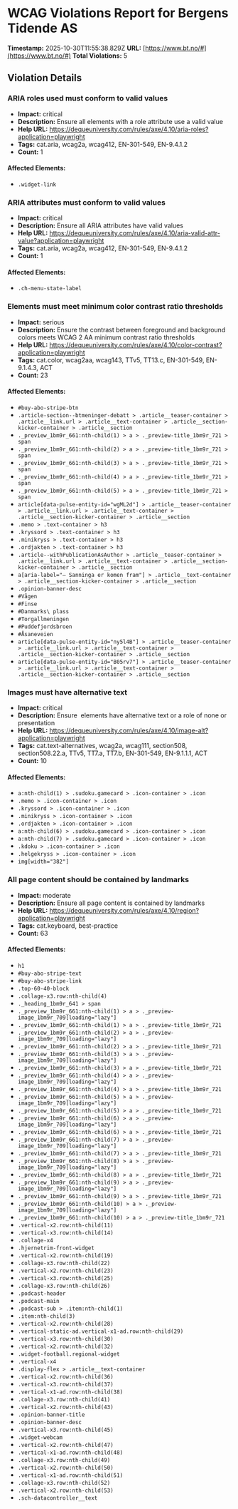 # WCAG Violations Report for Bergens Tidende AS

**Timestamp:** 2025-10-30T11:55:38.829Z
**URL:** [https://www.bt.no/#](https://www.bt.no/#)
**Total Violations:** 5

## Violation Details

### ARIA roles used must conform to valid values

- **Impact:** critical
- **Description:** Ensure all elements with a role attribute use a valid value
- **Help URL:** https://dequeuniversity.com/rules/axe/4.10/aria-roles?application=playwright
- **Tags:** cat.aria, wcag2a, wcag412, EN-301-549, EN-9.4.1.2
- **Count:** 1

#### Affected Elements:

- `.widget-link`

### ARIA attributes must conform to valid values

- **Impact:** critical
- **Description:** Ensure all ARIA attributes have valid values
- **Help URL:** https://dequeuniversity.com/rules/axe/4.10/aria-valid-attr-value?application=playwright
- **Tags:** cat.aria, wcag2a, wcag412, EN-301-549, EN-9.4.1.2
- **Count:** 1

#### Affected Elements:

- `.ch-menu-state-label`

### Elements must meet minimum color contrast ratio thresholds

- **Impact:** serious
- **Description:** Ensure the contrast between foreground and background colors meets WCAG 2 AA minimum contrast ratio thresholds
- **Help URL:** https://dequeuniversity.com/rules/axe/4.10/color-contrast?application=playwright
- **Tags:** cat.color, wcag2aa, wcag143, TTv5, TT13.c, EN-301-549, EN-9.1.4.3, ACT
- **Count:** 23

#### Affected Elements:

- `#buy-abo-stripe-btn`
- `.article-section--btmeninger-debatt > .article__teaser-container > .article__link.url > .article__text-container > .article__section-kicker-container > .article__section`
- `._preview_1bm9r_661:nth-child(1) > a > ._preview-title_1bm9r_721 > span`
- `._preview_1bm9r_661:nth-child(2) > a > ._preview-title_1bm9r_721 > span`
- `._preview_1bm9r_661:nth-child(3) > a > ._preview-title_1bm9r_721 > span`
- `._preview_1bm9r_661:nth-child(4) > a > ._preview-title_1bm9r_721 > span`
- `._preview_1bm9r_661:nth-child(5) > a > ._preview-title_1bm9r_721 > span`
- `article[data-pulse-entity-id="wgML2d"] > .article__teaser-container > .article__link.url > .article__text-container > .article__section-kicker-container > .article__section`
- `.memo > .text-container > h3`
- `.kryssord > .text-container > h3`
- `.minikryss > .text-container > h3`
- `.ordjakten > .text-container > h3`
- `.article--withPublicationAsAuthor > .article__teaser-container > .article__link.url > .article__text-container > .article__section-kicker-container > .article__section`
- `a[aria-label="– Sanninga er komen fram"] > .article__text-container > .article__section-kicker-container > .article__section`
- `.opinion-banner-desc`
- `#Vågen`
- `#Finse`
- `#Danmarks\ plass`
- `#Torgallmeningen`
- `#Puddefjordsbroen`
- `#Åsaneveien`
- `article[data-pulse-entity-id="ny5l4B"] > .article__teaser-container > .article__link.url > .article__text-container > .article__section-kicker-container > .article__section`
- `article[data-pulse-entity-id="B05rv7"] > .article__teaser-container > .article__link.url > .article__text-container > .article__section-kicker-container > .article__section`

### Images must have alternative text

- **Impact:** critical
- **Description:** Ensure <img> elements have alternative text or a role of none or presentation
- **Help URL:** https://dequeuniversity.com/rules/axe/4.10/image-alt?application=playwright
- **Tags:** cat.text-alternatives, wcag2a, wcag111, section508, section508.22.a, TTv5, TT7.a, TT7.b, EN-301-549, EN-9.1.1.1, ACT
- **Count:** 10

#### Affected Elements:

- `a:nth-child(1) > .sudoku.gamecard > .icon-container > .icon`
- `.memo > .icon-container > .icon`
- `.kryssord > .icon-container > .icon`
- `.minikryss > .icon-container > .icon`
- `.ordjakten > .icon-container > .icon`
- `a:nth-child(6) > .sudoku.gamecard > .icon-container > .icon`
- `a:nth-child(7) > .sudoku.gamecard > .icon-container > .icon`
- `.kdoku > .icon-container > .icon`
- `.helgekryss > .icon-container > .icon`
- `img[width="382"]`

### All page content should be contained by landmarks

- **Impact:** moderate
- **Description:** Ensure all page content is contained by landmarks
- **Help URL:** https://dequeuniversity.com/rules/axe/4.10/region?application=playwright
- **Tags:** cat.keyboard, best-practice
- **Count:** 63

#### Affected Elements:

- `h1`
- `#buy-abo-stripe-text`
- `#buy-abo-stripe-link`
- `.top-60-40-block`
- `.collage-x3.row:nth-child(4)`
- `._heading_1bm9r_641 > span`
- `._preview_1bm9r_661:nth-child(1) > a > ._preview-image_1bm9r_709[loading="lazy"]`
- `._preview_1bm9r_661:nth-child(1) > a > ._preview-title_1bm9r_721`
- `._preview_1bm9r_661:nth-child(2) > a > ._preview-image_1bm9r_709[loading="lazy"]`
- `._preview_1bm9r_661:nth-child(2) > a > ._preview-title_1bm9r_721`
- `._preview_1bm9r_661:nth-child(3) > a > ._preview-image_1bm9r_709[loading="lazy"]`
- `._preview_1bm9r_661:nth-child(3) > a > ._preview-title_1bm9r_721`
- `._preview_1bm9r_661:nth-child(4) > a > ._preview-image_1bm9r_709[loading="lazy"]`
- `._preview_1bm9r_661:nth-child(4) > a > ._preview-title_1bm9r_721`
- `._preview_1bm9r_661:nth-child(5) > a > ._preview-image_1bm9r_709[loading="lazy"]`
- `._preview_1bm9r_661:nth-child(5) > a > ._preview-title_1bm9r_721`
- `._preview_1bm9r_661:nth-child(6) > a > ._preview-image_1bm9r_709[loading="lazy"]`
- `._preview_1bm9r_661:nth-child(6) > a > ._preview-title_1bm9r_721`
- `._preview_1bm9r_661:nth-child(7) > a > ._preview-image_1bm9r_709[loading="lazy"]`
- `._preview_1bm9r_661:nth-child(7) > a > ._preview-title_1bm9r_721`
- `._preview_1bm9r_661:nth-child(8) > a > ._preview-image_1bm9r_709[loading="lazy"]`
- `._preview_1bm9r_661:nth-child(8) > a > ._preview-title_1bm9r_721`
- `._preview_1bm9r_661:nth-child(9) > a > ._preview-image_1bm9r_709[loading="lazy"]`
- `._preview_1bm9r_661:nth-child(9) > a > ._preview-title_1bm9r_721`
- `._preview_1bm9r_661:nth-child(10) > a > ._preview-image_1bm9r_709[loading="lazy"]`
- `._preview_1bm9r_661:nth-child(10) > a > ._preview-title_1bm9r_721`
- `.vertical-x2.row:nth-child(11)`
- `.vertical-x3.row:nth-child(14)`
- `.collage-x4`
- `.hjernetrim-front-widget`
- `.vertical-x2.row:nth-child(19)`
- `.collage-x3.row:nth-child(22)`
- `.vertical-x2.row:nth-child(23)`
- `.vertical-x3.row:nth-child(25)`
- `.collage-x3.row:nth-child(26)`
- `.podcast-header`
- `.podcast-main`
- `.podcast-sub > .item:nth-child(1)`
- `.item:nth-child(3)`
- `.vertical-x2.row:nth-child(28)`
- `.vertical-static-ad.vertical-x1-ad.row:nth-child(29)`
- `.vertical-x3.row:nth-child(30)`
- `.vertical-x2.row:nth-child(32)`
- `.widget-football.regional-widget`
- `.vertical-x4`
- `.display-flex > .article__text-container`
- `.vertical-x2.row:nth-child(36)`
- `.vertical-x3.row:nth-child(37)`
- `.vertical-x1-ad.row:nth-child(38)`
- `.collage-x3.row:nth-child(41)`
- `.vertical-x2.row:nth-child(43)`
- `.opinion-banner-title`
- `.opinion-banner-desc`
- `.vertical-x3.row:nth-child(45)`
- `.widget-webcam`
- `.vertical-x2.row:nth-child(47)`
- `.vertical-x1-ad.row:nth-child(48)`
- `.collage-x3.row:nth-child(49)`
- `.vertical-x2.row:nth-child(50)`
- `.vertical-x1-ad.row:nth-child(51)`
- `.collage-x3.row:nth-child(52)`
- `.vertical-x2.row:nth-child(53)`
- `.sch-datacontroller__text`
